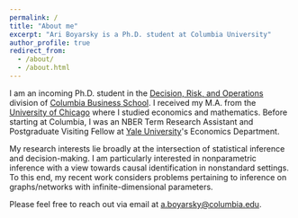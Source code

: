 ```yaml
---
permalink: /
title: "About me"
excerpt: "Ari Boyarsky is a Ph.D. student at Columbia University"
author_profile: true
redirect_from: 
  - /about/
  - /about.html
---
```


I am an incoming Ph.D. student in the [Decision, Risk, and Operations](https://www8.gsb.columbia.edu/faculty-research/divisions/decision-risk-operations) division of [Columbia Business School](https://home.gsb.columbia.edu/). I received my M.A. from the [University of Chicago](https://uchicago.edu/) where I studied economics and mathematics. Before starting at Columbia, I was an NBER Term Research Assistant and Postgraduate Visiting Fellow at [Yale University](https://yale.edu/)'s Economics Department.

My research interests lie broadly at the intersection of statistical inference and decision-making. I am particularly interested in nonparametric inference with a view towards causal identification in nonstandard settings. To this end, my recent work considers problems pertaining to inference on graphs/networks with infinite-dimensional parameters.

Please feel free to reach out via email at [a.boyarsky@columbia.edu](mailto:a.boyarsky@columbia.edu).

